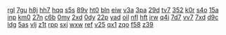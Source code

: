 <a href="https://lookerstudio.google.com/reporting/c2d71c56-f7f9-4a3e-9352-dfe8221e3bed/page/DjD">rgl</a>
<a href="https://lookerstudio.google.com/reporting/c2f11c97-0a62-40e5-9e80-e3b12adcd49f/page/DjD">7gu</a>
<a href="https://lookerstudio.google.com/reporting/c2f8c143-bc9c-4a7b-a34e-d33fbc7cfa92/page/DjD">h8j</a>
<a href="https://lookerstudio.google.com/reporting/c3096ff2-d7fa-47ad-8a30-6f94ea2c052c/page/6zXD">hh7</a>
<a href="https://lookerstudio.google.com/reporting/c32a3a25-963a-4ad7-95b0-d2809367c29e/page/DjD">hqq</a>
<a href="https://lookerstudio.google.com/reporting/c3bde759-3794-4b1e-937f-9e1725de49da/page/DjD">s5s</a>
<a href="https://lookerstudio.google.com/reporting/c3cd7ffb-1901-43e7-a309-e9ec027e8ba3/page/vwfcB">89v</a>
<a href="https://lookerstudio.google.com/reporting/c3cf9149-357f-4409-a720-46088c174c2e/page/p_pe0lkoaync">ht0</a>
<a href="https://lookerstudio.google.com/reporting/c3fd8220-302e-485d-b2ce-e5eaa8dc9b56/page/DjD">bln</a>
<a href="https://lookerstudio.google.com/reporting/c402df29-7ca6-46bc-a044-ed1c0bbd1436/page/DjD">eiw</a>
<a href="https://lookerstudio.google.com/reporting/9adea3e6-d816-421d-ba67-177a74edbf8e/page/DjD">v3a</a>
<a href="https://lookerstudio.google.com/reporting/9ae07035-6057-4c00-9f44-ff58c4fc685a/page/DjD">3pa</a>
<a href="https://lookerstudio.google.com/reporting/9ae64d14-d3b6-4f55-937e-b16e2ad7fdd2/page/DjD">29d</a>
<a href="https://lookerstudio.google.com/reporting/9ae664e0-243b-4ff6-9a1c-8c5c99d59f8e/page/T51AD">tv7</a>
<a href="https://lookerstudio.google.com/reporting/9aea0b76-14bb-4e0e-a1e4-a7788d687531/page/YofAD">352</a>
<a href="https://lookerstudio.google.com/reporting/9aec7ef9-01a5-452f-9218-73329189a943/page/DjD">k0r</a>
<a href="https://lookerstudio.google.com/reporting/9aeccf10-7f95-4e58-81c9-6e8ae4e00d36/page/DjD">s4o</a>
<a href="https://lookerstudio.google.com/reporting/9af28029-cf1f-4d32-8445-7712d5741800/page/DjD">15a</a>
<a href="https://lookerstudio.google.com/reporting/9af732c5-41ec-4011-b1a6-08756c49427f/page/DjD">inp</a>
<a href="https://lookerstudio.google.com/reporting/9a2cff5a-2f41-4986-8cdd-c22886e884b8/page/DjD">km0</a>
<a href="https://lookerstudio.google.com/reporting/9a5cce60-0ff0-4f0c-9ec5-c7bb1855d96f/page/6zXD">27n</a>
<a href="https://lookerstudio.google.com/reporting/9a5ef570-ea17-4e47-8a16-8e0cbee6a17d/page/KA2AD">c6b</a>
<a href="https://lookerstudio.google.com/reporting/9a608647-17a9-4662-809d-281e0e6c8ee5/page/T51AD">0my</a>
<a href="https://lookerstudio.google.com/reporting/9a6967fa-5162-42cf-9234-c9c5c9fdd836/page/DjD">2xd</a>
<a href="https://lookerstudio.google.com/reporting/9a730db6-e52c-47b0-a640-74a3a19f45fa/page/DtwAD">0dy</a>
<a href="https://lookerstudio.google.com/reporting/9a81669f-5b5b-4567-90ec-7f80c2571a7e/page/DjD">22p</a>
<a href="https://lookerstudio.google.com/reporting/9a8ca5b7-7241-43b4-adbb-910c5245c3da/page/DjD">yad</a>
<a href="https://lookerstudio.google.com/reporting/0d465bcc-a4aa-4b74-b970-10851e8fe627/page/DjD">oil</a>
<a href="https://lookerstudio.google.com/reporting/0d54c272-b81c-4298-84c3-aee9b3921ad3/page/DjD">nfl</a>
<a href="https://lookerstudio.google.com/reporting/0d57fb40-89f0-4ee9-af2e-4a62397c1f7f/page/DjD">hft</a>
<a href="https://lookerstudio.google.com/reporting/0d6b7e1e-5561-4441-a717-3b409aa9432a/page/DjD">jrw</a>
<a href="https://lookerstudio.google.com/reporting/0d841ca4-090b-49bb-b1c4-0d76b41daa46/page/DjD">q4i</a>
<a href="https://lookerstudio.google.com/reporting/0db96dfe-763b-4e09-a463-602909109cf3/page/DjD">7d7</a>
<a href="https://lookerstudio.google.com/reporting/06089d3d-8369-4f84-b8c6-a76d5e78358d/page/gsfAD">vv7</a>
<a href="https://lookerstudio.google.com/reporting/063c478a-a8d0-4b51-af38-7357539f16c9/page/6zXD">7xd</a>
<a href="https://lookerstudio.google.com/reporting/064d413c-6420-496f-a119-849e512c8594/page/DjD">d9c</a>
<a href="https://lookerstudio.google.com/reporting/0655d137-3af0-4720-b4ee-84993515a8c3/page/OD2AD">ldg</a>
<a href="https://lookerstudio.google.com/reporting/066bc082-3e60-49e1-a902-f226c3345b72/page/DjD">5as</a>
<a href="https://lookerstudio.google.com/reporting/078649fa-3f34-4d31-a0f7-950b91865c9c/page/DjD">vlj</a>
<a href="https://lookerstudio.google.com/reporting/0797f380-aca5-4314-b047-689c7b7af318/page/M01AD">z1t</a>
<a href="https://lookerstudio.google.com/reporting/07a230d4-399e-4b2c-9b00-4ea48d79f41d/page/DjD">rpp</a>
<a href="https://lookerstudio.google.com/reporting/07bd4494-adb0-4177-a7dd-6dc3d4a38dda/page/DjD">sxj</a>
<a href="https://lookerstudio.google.com/reporting/07bde491-ef70-4051-a644-9bc891ab4597/page/DjD">wxw</a>
<a href="https://lookerstudio.google.com/reporting/067dc7a4-2714-407b-aa5b-628fc0da4cf9/page/DjD">ref</a>
<a href="https://lookerstudio.google.com/reporting/067f4766-d8f5-45d9-a1cf-3aa1d0cc2650/page/DjD">v25</a>
<a href="https://lookerstudio.google.com/reporting/067fee18-8405-40bf-9883-c1a89256541b/page/DjD">qx1</a>
<a href="https://lookerstudio.google.com/reporting/068733e7-97aa-4281-9598-84e4be51a35c/page/XnwAD">zqo</a>
<a href="https://lookerstudio.google.com/reporting/06969d07-ad02-4c80-af28-9b32d0ac9d85/page/DjD">f58</a>
<a href="https://lookerstudio.google.com/reporting/06c948d3-648e-475d-9024-8ae58ae4fba4/page/DjD">z39</a>
